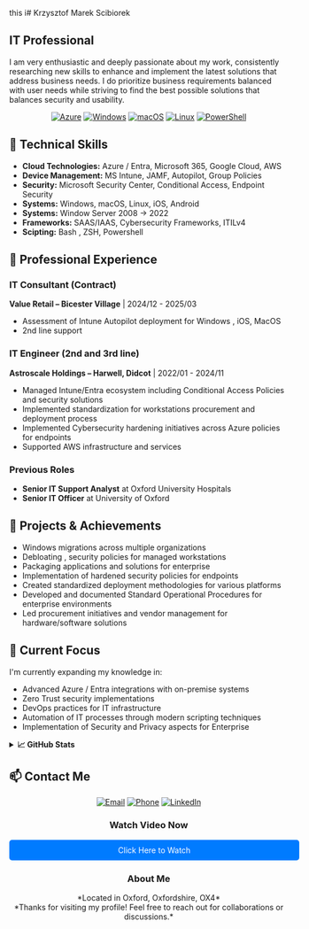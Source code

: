 this i# Krzysztof Marek Scibiorek


## IT Professional

I am very enthusiastic and deeply passionate about my work, consistently researching new skills to enhance and implement the latest solutions that address business needs. I do prioritize business requirements balanced with user needs while striving to find the best possible solutions that balances security and usability.

<div align="center">
  
[![Azure](https://img.shields.io/badge/-Azure-0089D6?style=flat-square&logo=microsoft-azure&logoColor=white)](https://azure.microsoft.com/)
[![Windows](https://img.shields.io/badge/-Windows-0078D6?style=flat-square&logo=windows&logoColor=white)](https://microsoft.com/windows)
[![macOS](https://img.shields.io/badge/-macOS-000000?style=flat-square&logo=apple&logoColor=white)](https://apple.com/macos)
[![Linux](https://img.shields.io/badge/-Linux-FCC624?style=flat-square&logo=linux&logoColor=black)](https://linux.org/)
[![PowerShell](https://img.shields.io/badge/-PowerShell-5391FE?style=flat-square&logo=powershell&logoColor=white)](https://docs.microsoft.com/powershell/)

</div>

## 🔧 Technical Skills

- **Cloud Technologies:** Azure / Entra, Microsoft 365, Google Cloud, AWS
- **Device Management:** MS Intune, JAMF, Autopilot, Group Policies
- **Security:** Microsoft Security Center, Conditional Access, Endpoint Security
- **Systems:** Windows, macOS, Linux, iOS, Android 
- **Systems:** Window Server 2008 -> 2022 
- **Frameworks:** SAAS/IAAS, Cybersecurity Frameworks, ITILv4
- **Scipting:** Bash , ZSH, Powershell

## 💼 Professional Experience

### IT Consultant (Contract)
**Value Retail – Bicester Village** | 2024/12 - 2025/03
- Assessment of Intune Autopilot deployment for Windows , iOS, MacOS 
- 2nd line support

### IT Engineer (2nd and 3rd line)
**Astroscale Holdings – Harwell, Didcot** | 2022/01 - 2024/11
- Managed Intune/Entra ecosystem including Conditional Access Policies and security solutions
- Implemented standardization for workstations procurement and deployment process
- Implemented Cybersecurity hardening initiatives across Azure policies for endpoints 
- Supported AWS infrastructure and services

### Previous Roles
- **Senior IT Support Analyst** at Oxford University Hospitals
- **Senior IT Officer** at University of Oxford

## 🚀 Projects & Achievements

- Windows migrations across multiple organizations
- Debloating , security policies for managed workstations
- Packaging applications and solutions for enterprise 
- Implementation of hardened security policies for endpoints
- Created standardized deployment methodologies for various platforms
- Developed and documented Standard Operational Procedures for enterprise environments
- Led procurement initiatives and vendor management for hardware/software solutions

## 🌱 Current Focus

I'm currently expanding my knowledge in:

- Advanced Azure / Entra integrations with on-premise systems
- Zero Trust security implementations
- DevOps practices for IT infrastructure
- Automation of IT processes through modern scripting techniques
- Implementation of Security and Privacy aspects for Enterprise

<details>
  <summary><b>📈 GitHub Stats</b></summary>
  <br>
  <img src="https://github-readme-stats.vercel.app/api?username=j4g3rOS&show_icons=true&theme=dark" alt="GitHub Stats">
</details>

## 📫 Contact Me

<div align="center">
  
[![Email](https://img.shields.io/badge/Email-krzysztof.scibiorek@gmail.com-red?style=for-the-badge&logo=gmail)](mailto:krzysztof.scibiorek@gmail.com)
[![Phone](https://img.shields.io/badge/Phone-+447440263511-green?style=for-the-badge&logo=phone)](tel:+447440263511)
[![LinkedIn](https://img.shields.io/badge/LinkedIn-0077B5?style=for-the-badge&logo=linkedin&logoColor=white)](https://www.linkedin.com/in/krzysztof-scibiorek-98743775/)
  
### Watch Video Now
<p align="center">
  <div style="background-color: #007bff; color: white; padding: 10px; text-align: center; width: 100%; max-width: 800px; border-radius: 5px;">
    <a href="duck://player/ANwtzwfSbhc" target="_blank" style="color: white; text-decoration: none;">Click Here to Watch</a>
  </div>
</p>

### About Me
<p align="center">
  *Located in Oxford, Oxfordshire, OX4*<br>
  *Thanks for visiting my profile! Feel free to reach out for collaborations or discussions.*
</p>

